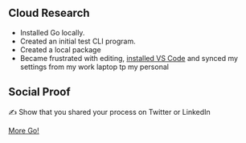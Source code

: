## Cloud Research

- Installed Go locally.
- Created an initial test CLI program.
- Created a local package
- Became frustrated with editing, [installed VS Code](https://code.visualstudio.com/download) and synced my settings from my work laptop tp my personal

## Social Proof

✍️ Show that you shared your process on Twitter or LinkedIn

[More Go!](https://twitter.com/mejenks/status/1285682032690044937)
